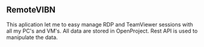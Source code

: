 ## RemoteVIBN
This aplication let me to easy manage RDP and TeamViewer sessions with all my PC's and VM's.
All data are stored in OpenProject. Rest API is used to manipulate the data.

